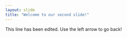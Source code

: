 ```yaml
---
layout: slide
title: "Welcome to our second slide!"
---
```

This line has been edited.
Use the left arrow to go back!
